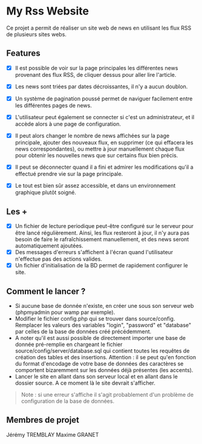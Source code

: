 # My Rss Website

Ce projet a permit de réaliser un site web de news en utilisant les flux RSS de plusieurs sites webs.

## Features

- [x] Il est possible de voir sur la page principales les différentes news provenant des flux RSS, de cliquer dessus pour aller lire l'article.  
- [x] Les news sont triées par dates décroissantes, il n'y a aucun doublon.
- [x] Un système de pagination poussé permet de naviguer facilement entre les différentes pages de news.
- [x] L'utilisateur peut également se connecter si c'est un administrateur, et il accède alors à une page de configuration. 
- [x] Il peut alors changer le nombre de news affichées sur la page principale, ajouter des nouveaux flux, en supprimer (ce qui effacera les news correspondantes), ou mettre à jour manuellement chaque flux pour obtenir les nouvelles news que sur certains flux bien précis.
- [x] Il peut se déconnecter quand il a fini et admirer les modifications qu'il a effectué prendre vie sur la page principale.
- [x] Le tout est bien sûr assez accessible, et dans un environnement graphique plutôt soigné.


## Les + 
- [x] Un fichier de lecture periodique peut-être configuré sur le serveur pour être lancé régulièrement. Ainsi, les flux resteront à jour, il n'y aura pas besoin de faire le rafraîchissement manuellement, et des news seront automatiquement ajoutées.
- [x] Des messages d'erreurs s'affichent à l'écran quand l'utilisateur n'effectue pas des actions valides.
- [x] Un fichier d'initialisation de la BD permet de rapidement configurer le site.

## Comment le lancer ?

* Si aucune base de donnée n'existe, en créer une sous son serveur web (phpmyadmin pour wamp par exemple).
* Modifier le fichier config.php qui se trouver dans source/config. Remplacer les valeurs des variables "login", "password" et "database" par celles de la base de données créé précédemment.
* A noter qu'il est aussi possible de directement importer une base de donnée pré-remplie en chargeant le fichier source/config/server/database.sql qui contient toutes les requêtes de création des tables et des insertions.
Attention : il se peut qu'en fonction du format d'encodage de votre base de données des caractères se comportent bizaremment sur les données déjà présentes (les accents).
* Lancer le site en allant dans son serveur local et en allant dans le dossier source. A ce moment là le site devrait s'afficher.

> Note : si une erreur s'affiche il s'agit probablement d'un problème de configuration de la base de données.

## Membres de projet 
Jérémy TREMBLAY
Maxime GRANET